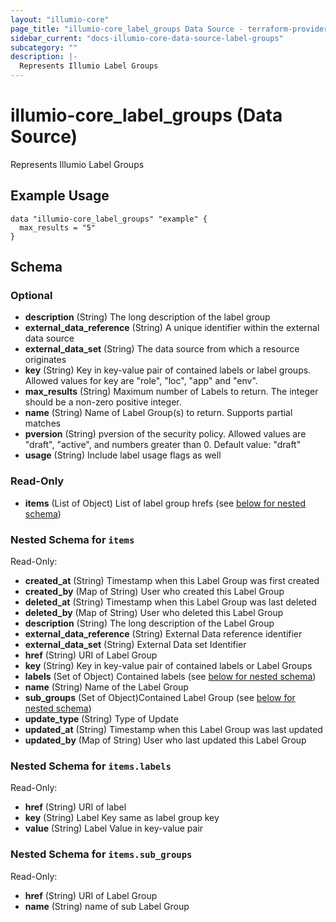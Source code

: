 ```yaml
---
layout: "illumio-core"
page_title: "illumio-core_label_groups Data Source - terraform-provider-illumio-core"
sidebar_current: "docs-illumio-core-data-source-label-groups"
subcategory: ""
description: |-
  Represents Illumio Label Groups
---
```


# illumio-core_label_groups (Data Source)

Represents Illumio Label Groups

Example Usage
------------

```hcl
data "illumio-core_label_groups" "example" {
  max_results = "5"
}
```

## Schema

### Optional

- **description** (String) The long description of the label group
- **external_data_reference** (String) A unique identifier within the external data source
- **external_data_set** (String) The data source from which a resource originates
- **key** (String) Key in key-value pair of contained labels or label groups. Allowed values for key are "role", "loc", "app" and "env".
- **max_results** (String) Maximum number of Labels to return. The integer should be a non-zero positive integer.
- **name** (String) Name of Label Group(s) to return. Supports partial matches
- **pversion** (String) pversion of the security policy. Allowed values are "draft", "active", and numbers greater than 0. Default value: "draft"
- **usage** (String) Include label usage flags as well

### Read-Only

- **items** (List of Object) List of label group hrefs (see [below for nested schema](#nestedatt--items))

<a id="nestedatt--items"></a>
### Nested Schema for `items`

Read-Only:

- **created_at** (String) Timestamp when this Label Group was first created
- **created_by** (Map of String) User who created this Label Group
- **deleted_at** (String) Timestamp when this Label Group was last deleted
- **deleted_by** (Map of String) User who deleted this Label Group
- **description** (String) The long description of the Label Group
- **external_data_reference** (String) External Data reference identifier
- **external_data_set** (String) External Data set Identifier
- **href** (String) URI of Label Group
- **key** (String) Key in key-value pair of contained labels or Label Groups
- **labels** (Set of Object) Contained labels (see [below for nested schema](#nestedobjatt--items--labels))
- **name** (String) Name of the Label Group
- **sub_groups** (Set of Object)Contained Label Group (see [below for nested schema](#nestedobjatt--items--sub_groups))
- **update_type** (String) Type of Update
- **updated_at** (String) Timestamp when this Label Group was last updated
- **updated_by** (Map of String) User who last updated this Label Group

<a id="nestedobjatt--items--labels"></a>
### Nested Schema for `items.labels`

Read-Only:

- **href** (String) URI of label
- **key** (String) Label Key same as label group key
- **value** (String) Label Value in key-value pair


<a id="nestedobjatt--items--sub_groups"></a>
### Nested Schema for `items.sub_groups`

Read-Only:

- **href** (String) URI of Label Group
- **name** (String) name of sub Label Group


